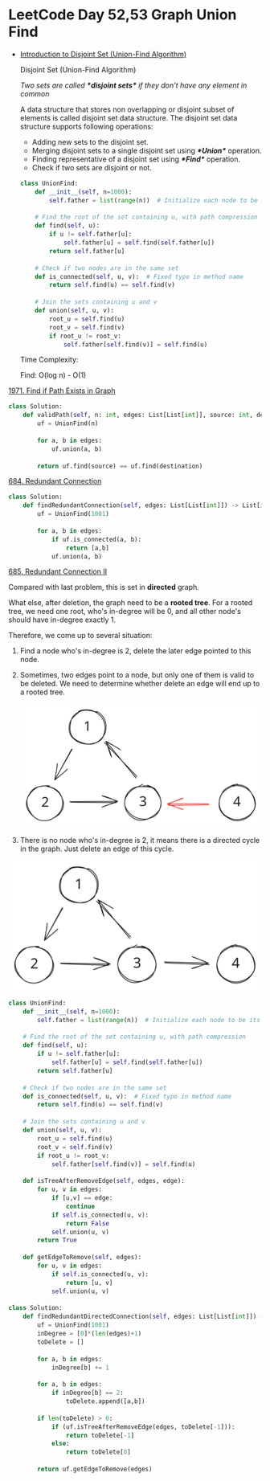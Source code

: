 # LeetCode Day 52,53 Graph Union Find

- [Introduction to Disjoint Set (Union-Find Algorithm)](https://www.geeksforgeeks.org/introduction-to-disjoint-set-data-structure-or-union-find-algorithm/)

  Disjoint Set (Union-Find Algorithm)

  *Two sets are called* ***\*disjoint sets\**** *if they don’t have any element in common*

  A data structure that stores non overlapping or disjoint subset of elements is called disjoint set data structure. The disjoint set data structure supports following operations:

  - Adding new sets to the disjoint set.
  - Merging disjoint sets to a single disjoint set using ***\*Union\**** operation.
  - Finding representative of a disjoint set using ***\*Find\**** operation.
  - Check if two sets are disjoint or not. 

  

  ```python
  class UnionFind:
      def __init__(self, n=1000):
          self.father = list(range(n))  # Initialize each node to be its own parent
  
      # Find the root of the set containing u, with path compression
      def find(self, u):
          if u != self.father[u]:
              self.father[u] = self.find(self.father[u])
          return self.father[u]
  
      # Check if two nodes are in the same set
      def is_connected(self, u, v):  # Fixed typo in method name
          return self.find(u) == self.find(v)
  
      # Join the sets containing u and v
      def union(self, u, v):
          root_u = self.find(u)
          root_v = self.find(v)
          if root_u != root_v:
              self.father[self.find(v)] = self.find(u)
  ```

  

  Time Complexity: 

  Find: O(log n) - O(1)



[1971. Find if Path Exists in Graph](https://leetcode.com/problems/find-if-path-exists-in-graph)

```python
class Solution:
    def validPath(self, n: int, edges: List[List[int]], source: int, destination: int) -> bool:
        uf = UnionFind(n)

        for a, b in edges:
            uf.union(a, b)

        return uf.find(source) == uf.find(destination)
```



[684. Redundant Connection](https://leetcode.com/problems/redundant-connection/)



```python
class Solution:
    def findRedundantConnection(self, edges: List[List[int]]) -> List[int]:
        uf = UnionFind(1001)

        for a, b in edges:          
            if uf.is_connected(a, b):
                return [a,b]
            uf.union(a, b)
```



[685. Redundant Connection II](https://leetcode.com/problems/redundant-connection-ii/)

 Compared with last problem, this is set in **directed** graph.

What else, after deletion, the graph need to be a **rooted tree**. For a rooted tree, we need one root, who's in-degree will be 0, and all other node's should have in-degree exactly 1.

Therefore, we come up to several situation:

1. Find a node who's in-degree is 2, delete the later edge pointed to this node.

2. Sometimes, two edges point to a node, but only one of them is valid to be deleted. We need to determine whether delete an edge will end up to a rooted tree. 

   <img src="img/685_2.svg" style="zoom:50%;" />

3. There is no node who's in-degree is 2, it means there is a directed cycle in the graph. Just delete an edge of this cycle.

<img src="img/685_1.svg" style="zoom:50%;" />

```python
class UnionFind:
    def __init__(self, n=1000):
        self.father = list(range(n))  # Initialize each node to be its own parent

    # Find the root of the set containing u, with path compression
    def find(self, u):
        if u != self.father[u]:
            self.father[u] = self.find(self.father[u])
        return self.father[u]

    # Check if two nodes are in the same set
    def is_connected(self, u, v):  # Fixed typo in method name
        return self.find(u) == self.find(v)

    # Join the sets containing u and v
    def union(self, u, v):
        root_u = self.find(u)
        root_v = self.find(v)
        if root_u != root_v:
            self.father[self.find(v)] = self.find(u)
    
    def isTreeAfterRemoveEdge(self, edges, edge):
        for u, v in edges:
            if [u,v] == edge: 
                continue
            if self.is_connected(u, v):
                return False
            self.union(u, v)
        return True
    
    def getEdgeToRemove(self, edges):
        for u, v in edges:
            if self.is_connected(u, v):
                return [u, v]
            self.union(u, v)

class Solution:
    def findRedundantDirectedConnection(self, edges: List[List[int]]) -> List[int]:
        uf = UnionFind(1001)
        inDegree = [0]*(len(edges)+1)
        toDelete = []

        for a, b in edges: 
            inDegree[b] += 1
        
        for a, b in edges:
            if inDegree[b] == 2:
                toDelete.append([a,b])

        if len(toDelete) > 0:
            if (uf.isTreeAfterRemoveEdge(edges, toDelete[-1])):
                return toDelete[-1]
            else:
                return toDelete[0]
        
        return uf.getEdgeToRemove(edges)
```

